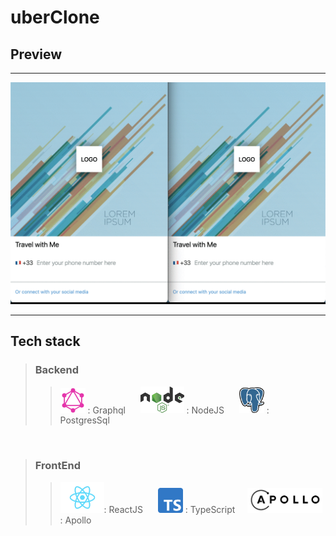 # uberClone

## Preview

---

<img src="./markdown/preview.gif" width="700">

---

## Tech stack

> ### Backend
>
> > <img src="./markdown/graphql.png" width="40px" alt="graphql"> : Graphql &nbsp;&nbsp;&nbsp;&nbsp;&nbsp;<img src="./markdown/nodejs.png" width="70px" alt="nodejs"> : NodeJS &nbsp;&nbsp;&nbsp;&nbsp;&nbsp;<img src="./markdown/postgres.svg" width="40px" alt="postgres"> : PostgresSql&nbsp;&nbsp;&nbsp;&nbsp;&nbsp;

<br />

> ### FrontEnd
>
> > <img src="./markdown/react.png" width="70px" alt="react">: ReactJS&nbsp;&nbsp;&nbsp;&nbsp;&nbsp; <img src="./markdown/typescript.png" width="40px" alt="typescript"> : TypeScript&nbsp;&nbsp;&nbsp;&nbsp;&nbsp;<img src="./markdown/apollo.png" width="120px" alt="apollo"> : Apollo


